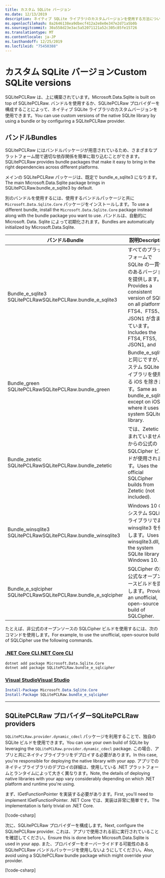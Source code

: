 ```yaml
---
title: カスタム SQLite バージョン
ms.date: 12/13/2019
description: ネイティブ SQLite ライブラリのカスタムバージョンを使用する方法について説明します。
ms.openlocfilehash: 8a2646138ea9dbecf412a2e8e0e347e2d71a5b0b
ms.sourcegitcommit: 30a558d23e3ac5a52071121a52c305c85fe15726
ms.translationtype: MT
ms.contentlocale: ja-JP
ms.lasthandoff: 12/25/2019
ms.locfileid: "75450388"
---
```

# <a name="custom-sqlite-versions"></a><span data-ttu-id="9994f-103">カスタム SQLite バージョン</span><span class="sxs-lookup"><span data-stu-id="9994f-103">Custom SQLite versions</span></span>

<span data-ttu-id="9994f-104">SQLitePCLRaw は、上に構築されています。</span><span class="sxs-lookup"><span data-stu-id="9994f-104">Microsoft.Data.Sqlite is built on top of SQLitePCLRaw.</span></span> <span data-ttu-id="9994f-105">バンドルを使用するか、SQLitePCLRaw プロバイダーを構成することによって、ネイティブ SQLite ライブラリのカスタムバージョンを使用できます。</span><span class="sxs-lookup"><span data-stu-id="9994f-105">You can use custom versions of the native SQLite library by using a bundle or by configuring a SQLitePCLRaw provider.</span></span>

## <a name="bundles"></a><span data-ttu-id="9994f-106">バンドル</span><span class="sxs-lookup"><span data-stu-id="9994f-106">Bundles</span></span>

<span data-ttu-id="9994f-107">SQLitePCLRaw にはバンドルパッケージが用意されているため、さまざまなプラットフォーム間で適切な依存関係を簡単に取り込むことができます。</span><span class="sxs-lookup"><span data-stu-id="9994f-107">SQLitePCLRaw provides bundle packages that make it easy to bring in the right dependencies across different platforms.</span></span>

<span data-ttu-id="9994f-108">メインの SQLitePCLRaw パッケージは、既定で bundle_e_sqlite3 になります。</span><span class="sxs-lookup"><span data-stu-id="9994f-108">The main Microsoft.Data.Sqlite package brings in SQLitePCLRaw.bundle_e_sqlite3 by default.</span></span>

<span data-ttu-id="9994f-109">別のバンドルを使用するには、使用するバンドルパッケージと共に `Microsoft.Data.Sqlite.Core` パッケージをインストールします。</span><span class="sxs-lookup"><span data-stu-id="9994f-109">To use a different bundle, install the `Microsoft.Data.Sqlite.Core` package instead along with the bundle package you want to use.</span></span> <span data-ttu-id="9994f-110">バンドルは、自動的に Microsoft. Data. Sqlite によって初期化されます。</span><span class="sxs-lookup"><span data-stu-id="9994f-110">Bundles are automatically initialized by Microsoft.Data.Sqlite.</span></span>

| <span data-ttu-id="9994f-111">バンドル</span><span class="sxs-lookup"><span data-stu-id="9994f-111">Bundle</span></span> | <span data-ttu-id="9994f-112">説明</span><span class="sxs-lookup"><span data-stu-id="9994f-112">Description</span></span> |
| --- | --- |
| <span data-ttu-id="9994f-113">Bundle_e_sqlite3 SQLitePCLRaw</span><span class="sxs-lookup"><span data-stu-id="9994f-113">SQLitePCLRaw.bundle_e_sqlite3</span></span> | <span data-ttu-id="9994f-114">すべてのプラットフォームで SQLite の一貫性のあるバージョンを提供します。</span><span class="sxs-lookup"><span data-stu-id="9994f-114">Provides a consistent version of SQLite on all platforms.</span></span> <span data-ttu-id="9994f-115">FTS4、FTS5、JSON1 が含まれています。</span><span class="sxs-lookup"><span data-stu-id="9994f-115">Includes the FTS4, FTS5, JSON1, and</span></span> | <span data-ttu-id="9994f-116">R \* ツリー拡張。</span><span class="sxs-lookup"><span data-stu-id="9994f-116">R\*Tree extensions.</span></span> <span data-ttu-id="9994f-117">これは既定です。</span><span class="sxs-lookup"><span data-stu-id="9994f-117">This is the default.</span></span> |
| <span data-ttu-id="9994f-118">Bundle_green SQLitePCLRaw</span><span class="sxs-lookup"><span data-stu-id="9994f-118">SQLitePCLRaw.bundle_green</span></span> | <span data-ttu-id="9994f-119">Bundle_e_sqlite3 と同じですが、システム SQLite ライブラリを使用する iOS を除きます。</span><span class="sxs-lookup"><span data-stu-id="9994f-119">Same as bundle_e_sqlite3, except on iOS where it uses the system SQLite library.</span></span> |
| <span data-ttu-id="9994f-120">Bundle_zetetic SQLitePCLRaw</span><span class="sxs-lookup"><span data-stu-id="9994f-120">SQLitePCLRaw.bundle_zetetic</span></span> | <span data-ttu-id="9994f-121">では、Zetetic (含まれていません) からの公式の SQLCipher ビルドが使用されます。</span><span class="sxs-lookup"><span data-stu-id="9994f-121">Uses the official SQLCipher builds from Zetetic (not included).</span></span> |
| <span data-ttu-id="9994f-122">Bundle_winsqlite3 SQLitePCLRaw</span><span class="sxs-lookup"><span data-stu-id="9994f-122">SQLitePCLRaw.bundle_winsqlite3</span></span> | <span data-ttu-id="9994f-123">Windows 10 のシステム SQLite ライブラリである winsqlite3 を使用します。</span><span class="sxs-lookup"><span data-stu-id="9994f-123">Uses winsqlite3.dll, the system SQLite library on Windows 10.</span></span> |
| <span data-ttu-id="9994f-124">Bundle_e_sqlcipher SQLitePCLRaw</span><span class="sxs-lookup"><span data-stu-id="9994f-124">SQLitePCLRaw.bundle_e_sqlcipher</span></span> | <span data-ttu-id="9994f-125">SQLCipher の非公式なオープンソースビルドを提供します。</span><span class="sxs-lookup"><span data-stu-id="9994f-125">Provides an unofficial, open-source build of SQLCipher.</span></span> |

<span data-ttu-id="9994f-126">たとえば、非公式のオープンソースの SQLCipher ビルドを使用するには、次のコマンドを使用します。</span><span class="sxs-lookup"><span data-stu-id="9994f-126">For example, to use the unofficial, open-source build of SQLCipher use the following commands.</span></span>

### <a name="net-core-clitabnetcore-cli"></a>[<span data-ttu-id="9994f-127">.NET Core CLI</span><span class="sxs-lookup"><span data-stu-id="9994f-127">.NET Core CLI</span></span>](#tab/netcore-cli)

```dotnetcli
dotnet add package Microsoft.Data.Sqlite.Core
dotnet add package SQLitePCLRaw.bundle_e_sqlcipher
```

### <a name="visual-studiotabvisual-studio"></a>[<span data-ttu-id="9994f-128">Visual Studio</span><span class="sxs-lookup"><span data-stu-id="9994f-128">Visual Studio</span></span>](#tab/visual-studio)

``` PowerShell
Install-Package Microsoft.Data.Sqlite.Core
Install-Package SQLitePCLRaw.bundle_e_sqlcipher
```

---

## <a name="sqlitepclraw-providers"></a><span data-ttu-id="9994f-129">SQLitePCLRaw プロバイダー</span><span class="sxs-lookup"><span data-stu-id="9994f-129">SQLitePCLRaw providers</span></span>

<span data-ttu-id="9994f-130">`SQLitePCLRaw.provider.dynamic_cdecl` パッケージを利用することで、独自の SQLite ビルドを使用できます。</span><span class="sxs-lookup"><span data-stu-id="9994f-130">You can use your own build of SQLite by leveraging the `SQLitePCLRaw.provider.dynamic_cdecl` package.</span></span> <span data-ttu-id="9994f-131">この場合、アプリと共にネイティブライブラリをデプロイする必要があります。</span><span class="sxs-lookup"><span data-stu-id="9994f-131">In this case, you're responsible for deploying the native library with your app.</span></span> <span data-ttu-id="9994f-132">アプリでのネイティブライブラリのデプロイの詳細は、使用している .NET プラットフォームとランタイムによって大きく異なります。</span><span class="sxs-lookup"><span data-stu-id="9994f-132">Note, the details of deploying native libraries with your app vary considerably depending on which .NET platform and runtime you're using.</span></span>

<span data-ttu-id="9994f-133">まず、IGetFunctionPointer を実装する必要があります。</span><span class="sxs-lookup"><span data-stu-id="9994f-133">First, you'll need to implement IGetFunctionPointer.</span></span> <span data-ttu-id="9994f-134">.NET Core では、実装は非常に簡単です。</span><span class="sxs-lookup"><span data-stu-id="9994f-134">The implementation is fairly trivial on .NET Core.</span></span>

[!code-csharp[](../../../../samples/snippets/standard/data/sqlite/SystemLibrarySample/Program.cs?name=snippet_NativeLibraryAdapter)]

<span data-ttu-id="9994f-135">次に、SQLitePCLRaw プロバイダーを構成します。</span><span class="sxs-lookup"><span data-stu-id="9994f-135">Next, configure the SQLitePCLRaw provider.</span></span> <span data-ttu-id="9994f-136">これは、アプリで使用される前に実行されていることを確認してください。</span><span class="sxs-lookup"><span data-stu-id="9994f-136">Ensure this is done before Microsoft.Data.Sqlite is used in your app.</span></span> <span data-ttu-id="9994f-137">また、プロバイダーをオーバーライドする可能性のある SQLitePCLRaw バンドルパッケージを使用しないようにしてください。</span><span class="sxs-lookup"><span data-stu-id="9994f-137">Also, avoid using a SQLitePCLRaw bundle package which might override your provider.</span></span>

[!code-csharp[](../../../../samples/snippets/standard/data/sqlite/SystemLibrarySample/Program.cs?name=snippet_SetProvider)]
